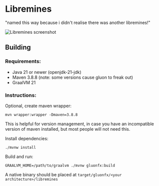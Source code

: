 # Libremines

"named this way because i didn't realise there was another libremines!"

![Libremines screenshot](https://github.com/shrapnelnet/libremines/assets/133451255/f19e0006-a587-4f39-8626-67606db7cd58)


## Building

### Requirements:
- Java 21 or newer (openjdk-21-jdk)
- Maven 3.8.8 (note: some versions cause gluon to freak out)
- GraalVM 21

### Instructions:

Optional, create maven wrapper:

```shell
mvn wrapper:wrapper -Dmaven=3.8.8
```

This is helpful for version management, in case you have an incompatible version of maven installed, but most people will not need this.

Install dependencies:

```shell
./mvnw install
```

Build and run:

```shell
GRAALVM_HOME=/path/to/graalvm ./mvnw gluonfx:build
```

A native binary should be placed at `target/gluonfx/<your architecture>/libremines`
